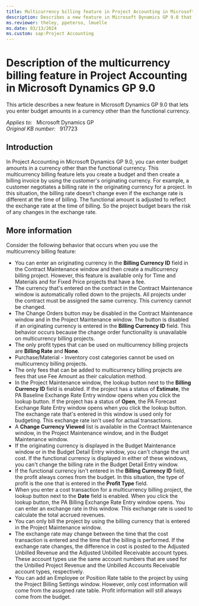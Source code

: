 ```yaml
---
title: Multicurrency billing feature in Project Accounting in Microsoft Dynamics GP 9.0
description: Describes a new feature in Microsoft Dynamics GP 9.0 that lets you enter budget amounts in a currency other than the functional currency.
ms.reviewer: theley, ppeterso, lmuelle
ms.date: 03/13/2024
ms.custom: sap:Project Accounting
---
```

# Description of the multicurrency billing feature in Project Accounting in Microsoft Dynamics GP 9.0

This article describes a new feature in Microsoft Dynamics GP 9.0 that lets you enter budget amounts in a currency other than the functional currency.

_Applies to:_ &nbsp; Microsoft Dynamics GP  
_Original KB number:_ &nbsp; 917723

## Introduction

In Project Accounting in Microsoft Dynamics GP 9.0, you can enter budget amounts in a currency other than the functional currency. This multicurrency billing feature lets you create a budget and then create a billing invoice by using the customer's originating currency. For example, a customer negotiates a billing rate in the originating currency for a project. In this situation, the billing rate doesn't change even if the exchange rate is different at the time of billing. The functional amount is adjusted to reflect the exchange rate at the time of billing. So the project budget bears the risk of any changes in the exchange rate.

## More information

Consider the following behavior that occurs when you use the multicurrency billing feature:

- You can enter an originating currency in the **Billing Currency ID** field in the Contract Maintenance window and then create a multicurrency billing project. However, this feature is available only for Time and Materials and for Fixed Price projects that have a fee.
- The currency that's entered on the contract in the Contract Maintenance window is automatically rolled down to the projects. All projects under the contract must be assigned the same currency. This currency cannot be changed.
- The Change Orders button may be disabled in the Contract Maintenance window and in the Project Maintenance window. The button is disabled if an originating currency is entered in the **Billing Currency ID** field. This behavior occurs because the change order functionality is unavailable on multicurrency billing projects.
- The only profit types that can be used on multicurrency billing projects are **Billing Rate** and **None**.
- Purchase/Material - Inventory cost categories cannot be used on multicurrency billing projects.
- The only fees that can be added to multicurrency billing projects are fees that use Fee Amount as their calculation method.
- In the Project Maintenance window, the lookup button next to the **Billing Currency ID** field is enabled. If the project has a status of **Estimate**, the PA Baseline Exchange Rate Entry window opens when you click the lookup button. If the project has a status of **Open**, the PA Forecast Exchange Rate Entry window opens when you click the lookup button. The exchange rate that's entered in this window is used only for budgeting. This exchange rate isn't used for actual transactions.
- A **Change Currency Viewed** list is available in the Contract Maintenance window, in the Project Maintenance window, and in the Budget Maintenance window.
- If the originating currency is displayed in the Budget Maintenance window or in the Budget Detail Entry window, you can't change the unit cost. If the functional currency is displayed in either of these windows, you can't change the billing rate in the Budget Detail Entry window.
- If the functional currency isn't entered in the **Billing Currency ID** field, the profit always comes from the budget. In this situation, the type of profit is the one that is entered in the **Profit Type** field.
- When you enter a cost transaction for a multicurrency billing project, the lookup button next to the **Date** field is enabled. When you click the lookup button, the PA Billing Exchange Rate Entry window opens. You can enter an exchange rate in this window. This exchange rate is used to calculate the total accrued revenues.
- You can only bill the project by using the billing currency that is entered in the Project Maintenance window.
- The exchange rate may change between the time that the cost transaction is entered and the time that the billing is performed. If the exchange rate changes, the difference in cost is posted to the Adjusted Unbilled Revenue and the Adjusted Unbilled Receivable account types. These account types use the same account numbers that are used for the Unbilled Project Revenue and the Unbilled Accounts Receivable account types, respectively.
- You can add an Employee or Position Rate table to the project by using the Project Billing Settings window. However, only cost information will come from the assigned rate table. Profit information will still always come from the budget.
